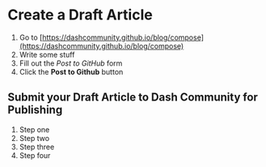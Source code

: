 # Create a Draft Article

1. Go to [https://dashcommunity.github.io/blog/compose](https://dashcommunity.github.io/blog/compose)
2. Write some stuff
3. Fill out the _Post to GitHub_ form
4. Click the **Post to Github** button

## Submit your Draft Article to Dash Community for Publishing

1. Step one
2. Step two
3. Step three
4. Step four
